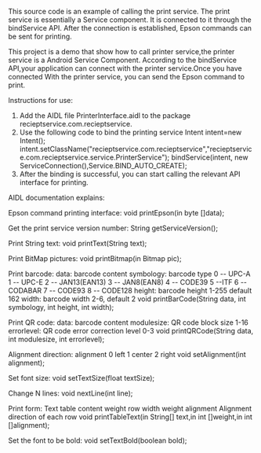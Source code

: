 This source code is an example of calling the print service. The print service is essentially a Service component. It is connected to it through the bindService API. After the connection is established, Epson commands can be sent for printing.

This project is a demo that show how to call printer service,the printer service is a Android Service Component.
According to the bindService API,your application can connect with the printer service.Once you have connected
With the printer service, you can send the Epson command to print.


Instructions for use:
1. Add the AIDL file PrinterInterface.aidl to the package recieptservice.com.recieptservice.
2. Use the following code to bind the printing service
Intent intent=new Intent();
intent.setClassName("recieptservice.com.recieptservice","recieptservice.com.recieptservice.service.PrinterService");
bindService(intent, new ServiceConnection(),Service.BIND_AUTO_CREATE);
3. After the binding is successful, you can start calling the relevant API interface for printing.



AIDL documentation explains:

Epson command printing interface:
void printEpson(in byte []data);

Get the print service version number:
String getServiceVersion();

Print String text:
void printText(String text);

Print BitMap pictures:
void printBitmap(in Bitmap pic);

Print barcode:
data: barcode content
symbology: barcode type
     0 -- UPC-A
     1 -- UPC-E
     2 -- JAN13(EAN13)
     3 -- JAN8(EAN8)
     4 -- CODE39
     5 --ITF
     6 -- CODABAR
     7 -- CODE93
     8 -- CODE128
height: barcode height 1-255 default 162
width: barcode width 2-6, default 2
void printBarCode(String data, int symbology, int height, int width);

Print QR code:
data: barcode content
modulesize: QR code block size 1-16
errorlevel: QR code error correction level 0-3
void printQRCode(String data, int modulesize, int errorlevel);

Alignment direction:
alignment 0 left 1 center 2 right
void setAlignment(int alignment);

Set font size:
void setTextSize(float textSize);

Change N lines:
void nextLine(int line);

Print form:
Text table content
weight row width weight
alignment Alignment direction of each row
void printTableText(in String[] text,in int []weight,in int []alignment);

Set the font to be bold:
void setTextBold(boolean bold);